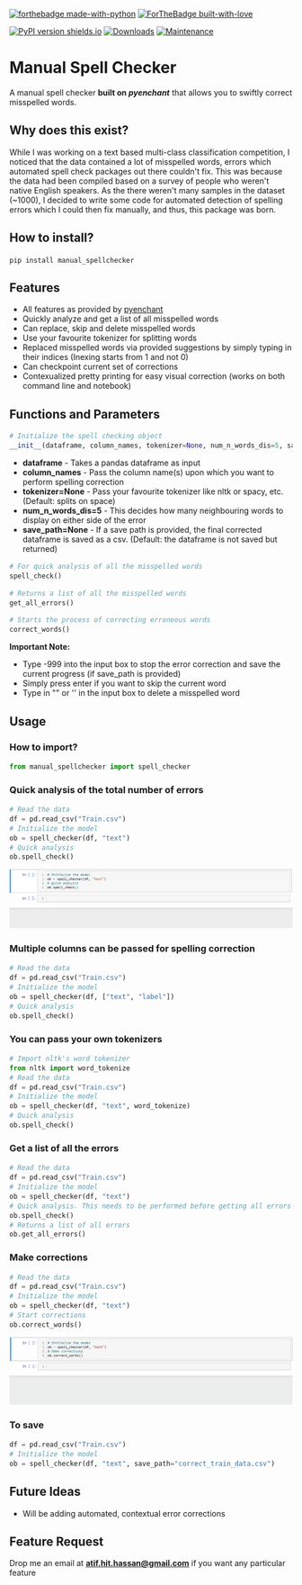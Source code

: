 [![forthebadge made-with-python](http://ForTheBadge.com/images/badges/made-with-python.svg)](https://www.python.org/)
[![ForTheBadge built-with-love](http://ForTheBadge.com/images/badges/built-with-love.svg)](https://github.com/atif-hassan/)

[![PyPI version shields.io](https://img.shields.io/pypi/v/manual-spellchecker.svg)](https://pypi.python.org/pypi/manual-spellchecker/)
[![Downloads](https://pepy.tech/badge/manual-spellchecker)](https://pepy.tech/project/manual-spellchecker)
[![Maintenance](https://img.shields.io/badge/Maintained%3F-yes-green.svg)](https://github.com/atif-hassan/manual_spellchecker/commits/master)
# Manual Spell Checker
A manual spell checker **built on _pyenchant_** that allows you to swiftly correct misspelled words.

## Why does this exist?
While I was working on a text based multi-class classification competition, I noticed that the data contained a lot of misspelled words, errors which automated spell check packages out there couldn't fix. This was because the data had been compiled based on a survey of people who weren't native English speakers. As the there weren't many samples in the dataset (~1000), I decided to write some code for automated detection of spelling errors which I could then fix manually, and thus, this package was born.

## How to install?
```pip install manual_spellchecker```

## Features
- All features as provided by [pyenchant](https://github.com/pyenchant/pyenchant)
- Quickly analyze and get a list of all misspelled words
- Can replace, skip and delete misspelled words
- Use your favourite tokenizer for splitting words
- Replaced misspelled words via provided suggestions by simply typing in their indices (Inexing starts from 1 and not 0)
- Can checkpoint current set of corrections
- Contexualized pretty printing for easy visual correction (works on both command line and notebook)

## Functions and Parameters
```python
# Initialize the spell checking object
__init__(dataframe, column_names, tokenizer=None, num_n_words_dis=5, save_path=None)
```
- **dataframe** - Takes a pandas dataframe as input
- **column_names** - Pass the column name(s) upon which you want to perform spelling correction
- **tokenizer=None** - Pass your favourite tokenizer like nltk or spacy, etc. (Default: splits on space)
- **num_n_words_dis=5** - This decides how many neighbouring words to display on either side of the error
- **save_path=None** - If a save path is provided, the final corrected dataframe is saved as a csv. (Default: the dataframe is not saved but returned)

```python
# For quick analysis of all the misspelled words
spell_check()
```

```python
# Returns a list of all the misspelled words
get_all_errors()
```

```python
# Starts the process of correcting erroneous words
correct_words()
```
 
 **Important Note:**
 - Type -999 into the input box to stop the error correction and save the current progress (if save_path is provided)
 - Simply press enter if you want to skip the current word
 - Type in "" or '' in the input box to delete a misspelled word

## Usage
### How to import?
```python
from manual_spellchecker import spell_checker
```

### Quick analysis of the total number of errors
```python
# Read the data
df = pd.read_csv("Train.csv")
# Initialize the model
ob = spell_checker(df, "text")
# Quick analysis
ob.spell_check()
```
![](resources/manual_spellchecker_quick_analysis.gif)

### Multiple columns can be passed for spelling correction
```python
# Read the data
df = pd.read_csv("Train.csv")
# Initialize the model
ob = spell_checker(df, ["text", "label"])
# Quick analysis
ob.spell_check()
```

### You can pass your own tokenizers
```python
# Import nltk's word tokenizer
from nltk import word_tokenize
# Read the data
df = pd.read_csv("Train.csv")
# Initialize the model
ob = spell_checker(df, "text", word_tokenize)
# Quick analysis
ob.spell_check()
```

### Get a list of all the errors
```python
# Read the data
df = pd.read_csv("Train.csv")
# Initialize the model
ob = spell_checker(df, "text")
# Quick analysis. This needs to be performed before getting all errors
ob.spell_check()
# Returns a list of all errors
ob.get_all_errors()
```

### Make corrections
```python
# Read the data
df = pd.read_csv("Train.csv")
# Initialize the model
ob = spell_checker(df, "text")
# Start corrections
ob.correct_words()
```
![](resources/manual_spellchecker_corrections.gif)

### To save
```python
df = pd.read_csv("Train.csv")
# Initialize the model
ob = spell_checker(df, "text", save_path="correct_train_data.csv")
```

## Future Ideas
- Will be adding automated, contextual error corrections

## Feature Request
Drop me an email at **atif.hit.hassan@gmail.com** if you want any particular feature
